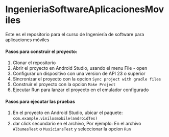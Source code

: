 # IngenieriaSoftwareAplicacionesMoviles
Este es el repositorio para el curso de Ingeniería de software para aplicaciones móviles


#### Pasos para construir el proyecto:

1. Clonar el repositorio
2. Abrir el proyecto en Android Studio, usando el menu File - open
3. Configurar un dispositivo con una version de API 23 o superior
4. Sincronizar el proyecto con la opcion `Sync project with gradle files`
5. Construir el proyecto con la opcion `Make Project`
6. Ejecutar Run para lanzar el proyecto en el emulador configurado

#### Pasos para ejecutar las pruebas

1. En el proyecto en Android Studio, ubicar el paquete:
  `com.example.vinilosmobile(androidTes)`
2. dar click secundario en el archivo, Por ejemplo: En el archivo `AlbumesTest` o `MusiciansTest` y seleccionar la opcion `Run`
